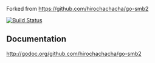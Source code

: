 Forked from https://github.com/hirochachacha/go-smb2

[![Build Status](https://travis-ci.org/omnifocal/go-smb2.svg?branch=master)](https://travis-ci.org/omnifocal/go-smb2)

Documentation
-------------

http://godoc.org/github.com/hirochachacha/go-smb2
